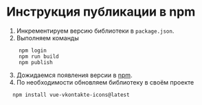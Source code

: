 # Инструкция публикации в npm
1. Инкрементируем версию библиотеки в `package.json`.
2. Выполняем команды
```shell
    npm login
    npm run build
    npm publish
```
3. Дожидаемся появления версии в [npm](https://www.npmjs.com/package/vue-vkontakte-icons).
4. По необходимости обновляем библиотеку в своём проекте
```shell
  npm install vue-vkontakte-icons@latest
```